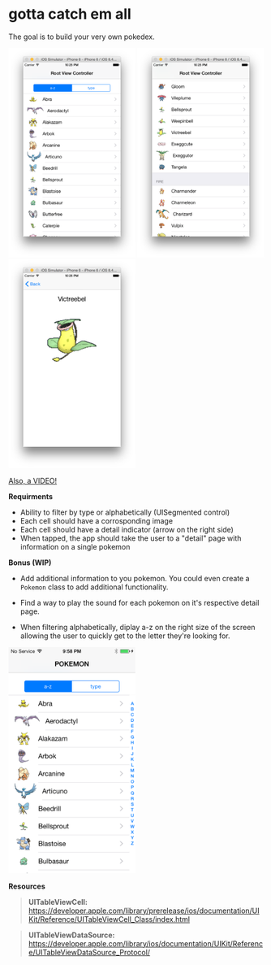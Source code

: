 # gotta catch em all

The goal is to build your very own pokedex. 

<img src="https://github.com/accesscode-2-2/unit-1-hw-week-1/blob/master/images/Screenshot%202015-07-26%2022.25.26.png?raw=true" width="250" />
<img src="https://github.com/accesscode-2-2/unit-1-hw-week-1/blob/master/images/Screenshot%202015-07-26%2022.25.38.png" width="250" />
<img src="https://github.com/accesscode-2-2/unit-1-hw-week-1/blob/master/images/Screenshot%202015-07-26%2022.25.43.png" width="250" />

[Also, a VIDEO!](https://www.dropbox.com/s/grd614b37kbp9or/pokemon.mov?dl=0)

**Requirments**

* Ability to filter by type or alphabetically (UISegmented control)
* Each cell should have a corrosponding image
* Each cell should have a detail indicator (arrow on the right side)
* When tapped, the app should take the user to a "detail" page with information on a single pokemon

**Bonus (WIP)**

* Add additional information to you pokemon. You could even create a `Pokemon` class to add additional functionality.  

* Find a way to play the sound for each pokemon on it's respective detail page.  

* When filtering alphabetically, diplay a-z on the right size of the screen allowing the user to quickly get to the letter they're looking for.  

<img src="https://github.com/accesscode-2-2/unit-1-hw-week-1/blob/master/images/IMG_0004.PNG?raw=true" width="250" />

**Resources**

> **UITableViewCell:**  
https://developer.apple.com/library/prerelease/ios/documentation/UIKit/Reference/UITableViewCell_Class/index.html  

> **UITableViewDataSource:**  
https://developer.apple.com/library/ios/documentation/UIKit/Reference/UITableViewDataSource_Protocol/

